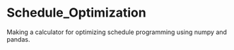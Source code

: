 # Schedule_Optimization
Making a calculator for optimizing schedule programming using numpy and pandas.
